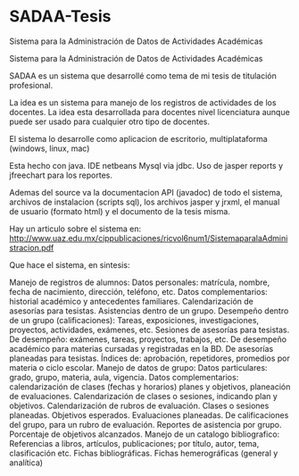 SADAA-Tesis
===========

Sistema para la Administración de Datos de Actividades Académicas

Sistema para la Administración de Datos de Actividades Académicas

SADAA es un sistema que desarrollé como tema de mi tesis de titulación profesional.

La idea es un sistema para manejo de los registros de actividades de los docentes. La idea esta desarrollada para docentes nivel licenciatura aunque puede ser usado para cualquier otro tipo de docentes.

El sistema lo desarrolle como aplicacion de escritorio, multiplataforma (windows, linux, mac) 

Esta hecho con java.
IDE netbeans 
Mysql via jdbc. 
Uso de jasper reports y jfreechart para los reportes.

Ademas del source va la documentacion API (javadoc) de todo el sistema, archivos de instalacion (scripts sql), los archivos jasper y jrxml, el manual de usuario (formato html) y el documento de la tesis misma. 

Hay un articulo sobre el sistema en: http://www.uaz.edu.mx/cippublicaciones/ricvol6num1/SistemaparalaAdministracion.pdf

Que hace el sistema, en sintesis:

Manejo de registros de alumnos:
Datos personales: matrícula, nombre, fecha de nacimiento, dirección, teléfono, etc.
Datos complementarios: historial académico y antecedentes familiares.
Calendarización de asesorías para tesistas.
Asistencias dentro de un grupo.
Desempeño dentro de un grupo (calificaciones): Tareas, exposiciones, investigaciones, proyectos, actividades, exámenes, etc.
Sesiones de asesorías para tesistas.
De desempeño: exámenes, tareas, proyectos, trabajos, etc.
De desempeño académico para materias cursadas y registradas en la BD.
De asesorías planeadas para tesistas. 
Índices de: aprobación, repetidores, promedios por materia o ciclo escolar.
Manejo de datos de grupo:
Datos particulares: grado, grupo, materia, aula, vigencia.
Datos complementarios: calendarización de clases (fechas y horarios) planes y objetivos, planeación de evaluaciones.
Calendarización de clases o sesiones, indicando plan y objetivos.
Calendarización de rubros de evaluación.
Clases o sesiones planeadas. Objetivos esperados.
Evaluaciones planeadas.
De calificaciones del grupo, para un rubro de evaluación.
Reportes de asistencia por grupo. 
Porcentaje de objetivos alcanzados.
Manejo de un catalogo bibliografico:
Referencias a libros, artículos, publicaciones; por título, autor, tema, clasificación etc.
Fichas bibliográficas. 
Fichas hemerográficas (general y analítica)
